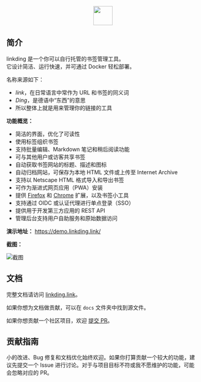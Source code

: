 <div align="center">
    <br>
    <a href="https://github.com/sissbruecker/linkding">
        <img src="https://edas-hz.oss-cn-hangzhou.aliyuncs.com/edas-apps/charts-store/linkding/image/header.svg" height="50">
    </a>
    <br>
</div>

## 简介

linkding 是一个你可以自行托管的书签管理工具。  
它设计简洁、运行快速，并可通过 Docker 轻松部署。

名称来源如下：
- *link*，在日常语言中常作为 URL 和书签的同义词
- *Ding*，是德语中“东西”的意思
- 所以整体上就是用来管理你的链接的工具

**功能概览：**
- 简洁的界面，优化了可读性
- 使用标签组织书签
- 支持批量编辑、Markdown 笔记和稍后阅读功能
- 可与其他用户或访客共享书签
- 自动获取书签网站的标题、描述和图标
- 自动归档网站，可保存为本地 HTML 文件或上传至 Internet Archive
- 支持以 Netscape HTML 格式导入和导出书签
- 可作为渐进式网页应用（PWA）安装
- 提供 [Firefox](https://addons.mozilla.org/firefox/addon/linkding-extension/) 和 [Chrome](https://chrome.google.com/webstore/detail/linkding-extension/beakmhbijpdhipnjhnclmhgjlddhidpe) 扩展，以及书签小工具
- 支持通过 OIDC 或认证代理进行单点登录（SSO）
- 提供用于开发第三方应用的 REST API
- 管理后台支持用户自助服务和原始数据访问

**演示地址：** https://demo.linkding.link/

**截图：**

![截图](https://edas-hz.oss-cn-hangzhou.aliyuncs.com/edas-apps/charts-store/linkding/image/linkding-screenshot.png "截图")

## 文档

完整文档请访问 [linkding.link](https://linkding.link/)。

如果你想为文档做贡献，可以在 `docs` 文件夹中找到源文件。

如果你想贡献一个社区项目，欢迎 [提交 PR](https://github.com/sissbruecker/linkding/edit/master/docs/src/content/docs/community.md)。

## 贡献指南

小的改进、Bug 修复和文档优化始终欢迎。如果你打算贡献一个较大的功能，建议先提交一个 Issue 进行讨论。对于与项目目标不符或我不愿维护的功能，可能会忽略对应的 PR。